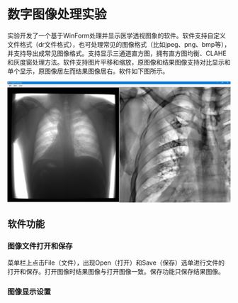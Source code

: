 # 数字图像处理实验

实验开发了一个基于WinForm处理并显示医学透视图象的软件。软件支持自定义文件格式（dr文件格式），也可处理常见的图像格式（比如jpeg、png、bmp等），并支持导出成常见图像格式。支持显示三通道直方图，拥有直方图均衡、CLAHE和灰度窗处理方法。软件支持图片平移和缩放，原图像和结果图像支持对比显示和单个显示，原图像居左而结果图像居右。软件如下图所示。

![Overview](assets/overview.png)

## 软件功能

### 图像文件打开和保存

菜单栏上点击File（文件），出现Open（打开）和Save（保存）选单进行文件的打开和保存。打开图像时结果图像与打开图像一致。保存功能只保存结果图像。

### 图像显示设置

